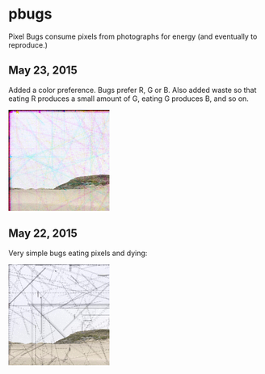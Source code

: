 pbugs
=====

Pixel Bugs consume pixels from photographs for energy (and eventually to reproduce.)

May 23, 2015
------------

Added a color preference. Bugs prefer R, G or B. Also added waste so that eating R produces a small amount of G, eating G produces B, and so on.

![PBugs eatin colors](./pbugs_may23.jpg)

May 22, 2015
------------

Very simple bugs eating pixels and dying:

![PBugs eatin pixels](./pbugs_may22.jpg)


